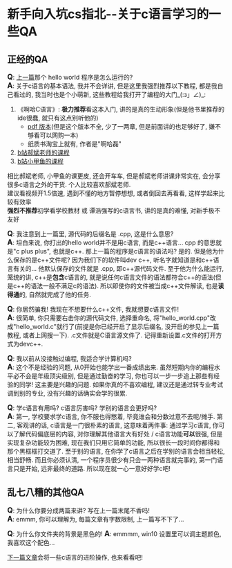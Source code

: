 
# 新手向入坑cs指北--关于c语言学习的一些QA

## 正经的QA

<big>**Q**</big>: [上一篇](http://xiong35.cn/blog2.0/articles/blog/27)那个 hello world 程序是怎么运行的?  
<big>**A**</big>: 关于c语言的基本语法, 我并不会详讲, 但是这里我强烈推荐以下教程, 都是我自己看过的, 我当时也是个小萌新, 这些教程给我打开了编程的大门_(:з」∠)_:

1. 《啊哈C语言》: **极力推荐**看这本入门, 讲的是真的生动形象(但是他书里推荐的ide很蠢, 就只有这点别听他的)
   - [pdf 版本](https://pan.baidu.com/s/1o6OTm0y#/)(但是这个版本不全, 少了一两章, 但是前面讲的也足够好了, 嫌不够看可以网购一本)
   - 纸质书淘宝上就有, 作者是"啊哈磊"
2. [b站郝斌老师的课程](https://www.bilibili.com/video/BV1os411h77o?from=search&seid=4281830468138982940)
3. [b站小甲鱼的课程](https://www.bilibili.com/video/BV1Ps411U7tS?from=search&seid=8852621136048952522)

相比郝斌老师, 小甲鱼的课更皮, 还会开车车, 但是郝斌老师讲课非常实在, 会分享很多c语言之外的干货. 个人比较喜欢郝斌老师.  
建议看视频开1.5倍速, 遇到不懂的地方暂停想想, 或者倒回去再看看, 这样学起来比较有效率  
**强烈不推荐**初学看学校教材 或 谭浩强写的c语言书, 讲的是真的难懂, 对新手极不友好

<big>**Q**</big>: 我注意到上一篇里, 源代码的后缀名是 .cpp, 这是什么意思?  
<big>**A**</big>: 坦白来说, 你打出的hello world并不是用c语言, 而是c\+\+语言... cpp 的意思就是"c plus plus", 也就是c\+\+. 那上一篇的程序是c语言的语法吗? 是的. 但是他为什么保存的是c\+\+文件呢? 因为我们下的软件叫dev c\+\+, 听名字就知道是和c\+\+语言有关的... 他默认保存的文件就是 .cpp, 即c\+\+源代码文件. 至于他为什么能运行, 笼统的讲, c\+\+是**包含**c语言的, 就是说任何c语言文件的语法都符合c\+\+的语法(但是c\+\+的语法一般不满足c的语法). 所以即使你的文件被当成c\+\+文件解读, 也是**读得通**的, 自然就完成了他的任务.

<big>**Q**</big>: 你居然骗我! 我现在不想要什么c\+\+文件, 我就想要c语言文件!  
<big>**A**</big>: 很简单, 你只需要右击你的源代码文件, 选择重命名, 将"hello_world.cpp"改成"hello_world.c"就行了(前提是你已经开启了显示后缀名, 没开启的参见上一篇教程, 或者上网搜一下). .c文件就是C语言源文件了. 记得重新设置.c文件的打开方式为devc\+\+.

<big>**Q**</big>: 我以前从没接触过编程, 我适合学计算机吗?  
<big>**A**</big>: 这个不是经验的问题, 从0开始也能学出一番成绩出来. 虽然短期内你的编程水平必不会是年级顶尖级别, 但是通过勤奋的学习, 你也可以一步一步追上那些有经验的同学! 这主要是兴趣的问题. 如果你真的不喜欢编程, 建议还是通过转专业考试调到别的专业, 没有兴趣的话确实会学的很累.

<big>**Q**</big>: 学c语言有用吗? c语言厉害吗? 学别的语言会更好吗?  
<big>**A**</big>: 第一, 学校要求学c语言, 你不服也得憋着, 毕竟谁会和分数过意不去呢/摊手. 第二, 客观讲的话, c语言是一门很朴素的语言, 这意味着两件事: 通过学习c语言, 你可以了解代码偏底层的内容, 对你理解其他语言大有好处 / c语言功能**可以**很强, 但是实现复杂功能较为困难, 现在我们只用它简单的功能, 所以很长一段时间你都得和那个黑框框打交道了. 至于别的语言, 在你学了c语言之后在学别的语言会相当轻松, 相当舒畅. 而且你必须认清, 一个程序员很少有只会一两种语言就完事的, 第一门语言只是开始, 远非最终的道路. 所以现在就一心一意好好学c吧!

## 乱七八糟的其他QA

<big>**Q**</big>: 为什么你要分成两篇来讲? 写在上一篇末尾不香吗!  
<big>**A**</big>: emmm, 你可以理解为, 每篇文章有字数限制, 上一篇写不下了...

<big>**Q**</big>: 为什么你文件夹的背景是黑色的!
<big>**A**</big>: emmmm, win10 设置里可以调主题颜色, 我喜欢这个配色...

[下一篇文章](http://xiong35.cn/blog2.0/articles/blog/29)会将一些c语言的进阶操作, 也来看看吧!